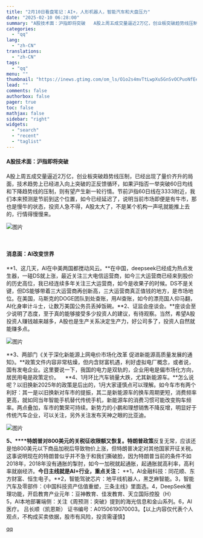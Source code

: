```yaml
---
title: "2月10日看盘笔记：AI+，人形机器人，智能汽车和大盘压力"
date: "2025-02-10 06:28:00"
summary: "A股技术面：沪指即将突破   A股上周五成交量逼近2万亿，创业板突破趋势线压制，已经出现了量价齐升的..."
categories:
  - "qq"
lang:
  - "zh-CN"
translations:
  - "zh-CN"
tags:
  - "qq"
menu: ""
thumbnail: "https://inews.gtimg.com/om_ls/O1o2s4mvTtLwpXu5GnSvOCPuoNfEe_l6wZ57Oh9khGlq8AA_640360/0"
lead: ""
comments: false
authorbox: false
pager: true
toc: false
mathjax: false
sidebar: "right"
widgets:
  - "search"
  - "recent"
  - "taglist"
---
```


#### **A股技术面：沪指即将突破**

A股上周五成交量逼近2万亿，创业板突破趋势线压制，已经出现了量价齐升的局面，技术趋势上已经进入向上突破的正反馈循环，如果沪指否一举突破60日均线和下降趋势线的压制，则有望产生新一轮行情。节前沪指60日线在3333附近，我们本来预测是节前到这个位置，如今已经延迟了，说明当前市场即便是有牛市，那也是慢牛的状态，投资人急不得，A股太大了，不是某个机构一声吼就能推上去的，行情得慢慢来。  

![图片](https://inews.gtimg.com/news_bt/OKfV6erdIRfx8Gl4R2fMhkfrSrvZDy9HsmkxRq56fhKAAAA/641)

    
#### **消息面：AI改变世界**

**1、这几天，AI在中美两国都搅动风云。**在中国，deepseek已经成为热点发生器，一碰DS就上涨，最近关注三大电信运营商，如今三大运营商已经来到股价的历史高位，我已经连续多年关注三大运营商，如今是收果子的时候。DS不是关键，但DS能够带着三大运营商再创新高，三大运营商真正值钱的地方，是市场地位。在美国，马斯克的DOGE团队到处查账，用AI查账，如今的漂亮国人仰马翻，AI化身审计斗士，让数万美国公务员丢掉饭碗。**2、证监会座谈会。**座谈会至少说明了态度，至于真的能够接受多少投资人的建议，有待观察。当然，希望A股投资人赚钱越来越多，A股也是生产关系决定生产力，好公司多了，投资人自然就能赚多点。

![图片](https://inews.gtimg.com/news_bt/OqsOTL9XimOaiFVQAQa5EVUxPu4eyYxTtdSsBV96qDMvUAA/641)

**3、两部门《关于深化新能源上网电价市场化改革 促进新能源高质量发展的通知》。**政策文件内容非常枯燥，但内含财富机遇，利好虚拟电厂概念，或者说，国有发电企业。这里要说一下，我国的电力是双轨的，企业用电是偏市场化方向，居民用电是政策定价。    **4、1月环比汽车销量大跌，尤其新能源车。**怎么说呢？以旧换新2025年的政策是后出的，1月大家谨慎点可以理解。如今车市有两个利好：其一是以旧换新对车市的提振，其二是新能源车的换车周期更短，消费频率更高，就如同当年智能手机替代传统手机，新能源车的消费习惯可能改变购车频率。两点叠加，车市的繁荣可持续。新势力的小鹏和理想销售不降反增，明显好于传统汽车企业，可以关注，另外关注发布天神之眼的比亚迪。

![图片](https://inews.gtimg.com/news_bt/OB7NKdC4rxiWhp_9pGMMHTXKZp2I5uFbOuydu-NK4-2msAA/641)

**5、****特朗普对800美元的关税征收限额又恢复。特朗普政策**反复无常，应该还是怕800美元以下商品加税后导致物价上涨，但特朗普决定对其他国家开征关税。这事说明现在的特朗普似乎并不急于和我们撕破脸，因为特朗普当前的条件不如2018年，2018年没有通胀的掣肘，如今一加税就起通胀，起通胀就高利率，高利率就崩经济。**今日主线就是AI+行业，**重点关注：**** **1，AI金融科技：同花顺、东方财富、恒生电子。**2，智能驾驶芯片：地平线机器人，黑芝麻智能。3，智能汽车及零部件：《中国科技资产估值重塑，三条主线》里面选。4，DeepSeek推理功能，开启教育产业元年：豆神教育、佳发教育、天立国际控股（H）  
5，AI本地部署端侧：关注《周预测：突破》提到的海光信息和金山系列。6，AI医疗。 吕长顺（凯恩斯） 证书编号：A0150619070003。【以上内容仅代表个人观点，不构成买卖依据，股市有风险，投资需谨慎】

[qq](https://new.qq.com/rain/a/20250210A00XA600)
